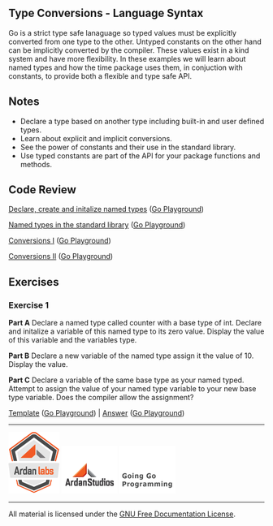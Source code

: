 ## Type Conversions - Language Syntax

Go is a strict type safe lanaguage so typed values must be explicitly converted from one type to the other. Untyped constants on the other hand can be implicitly converted by the compiler. These values exist in a kind system and have more flexibility. In these examples we will learn about named types and how the time package uses them, in conjuction with constants, to provide both a flexible and type safe API.

## Notes

* Declare a type based on another type including built-in and user defined types.
* Learn about explicit and implicit conversions.
* See the power of constants and their use in the standard library.
* Use typed constants are part of the API for your package functions and methods.

## Code Review

[Declare, create and initalize named types](example1/example1.go) ([Go Playground](http://play.golang.org/p/mhKlxSyuxr))

[Named types in the standard library](example2/example2.go) ([Go Playground](http://play.golang.org/p/XJ4Ia1lMWl))

[Conversions I](example3/example3.go) ([Go Playground](http://play.golang.org/p/Rgoqvg8dNv))

[Conversions II](example4/example4.go) ([Go Playground](http://play.golang.org/p/B75FURdQ7t))

## Exercises

### Exercise 1

**Part A** Declare a named type called counter with a base type of int. Declare and initalize a variable of this named type to its zero value. Display the value of this variable and the variables type.

**Part B** Declare a new variable of the named type assign it the value of 10. Display the value.

**Part C** Declare a variable of the same base type as your named typed. Attempt to assign the value of your named type variable to your new base type variable. Does the compiler allow the assignment?

[Template](exercises/template1/template1.go) ([Go Playground](http://play.golang.org/p/Eg9m_rYm4V)) | 
[Answer](exercises/exercise1/exercise1.go) ([Go Playground](http://play.golang.org/p/x-a-6J0s-_))

___
[![GoingGo Training](../../00-slides/images/ggt_logo.png)](http://www.goinggotraining.net)
[![Ardan Studios](../../00-slides/images/ardan_logo.png)](http://www.ardanstudios.com)
[![GoingGo Blog](../../00-slides/images/ggb_logo.png)](http://www.goinggo.net)
___
All material is licensed under the [GNU Free Documentation License](https://github.com/ArdanStudios/gotraining/blob/master/LICENSE).